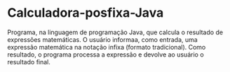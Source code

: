 # Calculadora-posfixa-Java
Programa, na linguagem de programação Java, que calcula o resultado de expressões matemáticas. O usuário informaa, como entrada, uma expressão matemática na notação infixa (formato tradicional). Como resultado, o programa processa a expressão e devolve ao usuário o resultado final.
